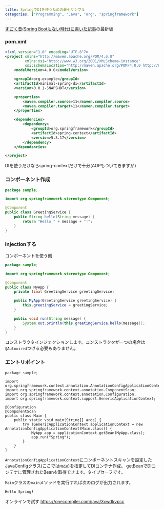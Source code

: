 ```yaml
---
title: SpringでDIを使うための最小サンプル
categories: ["Programming", "Java", "org", "springframework"]
---
```


[すごく昔(Spring Bootもない時代)に書いた記事](/entries/189)の最新版

### pom.xml

```xml
<?xml version="1.0" encoding="UTF-8"?>
<project xmlns="http://maven.apache.org/POM/4.0.0"
		 xmlns:xsi="http://www.w3.org/2001/XMLSchema-instance"
		 xsi:schemaLocation="http://maven.apache.org/POM/4.0.0 http://maven.apache.org/xsd/maven-4.0.0.xsd">
	<modelVersion>4.0.0</modelVersion>

	<groupId>org.example</groupId>
	<artifactId>minimal-spring-di</artifactId>
	<version>0.0.1-SNAPSHOT</version>

	<properties>
		<maven.compiler.source>11</maven.compiler.source>
		<maven.compiler.target>11</maven.compiler.target>
	</properties>

	<dependencies>
		<dependency>
			<groupId>org.springframework</groupId>
			<artifactId>spring-context</artifactId>
			<version>5.3.17</version>
		</dependency>
	</dependencies>

</project>
```

DIを使うだけならspring-contextだけで十分(AOPもついてきますが)

### コンポーネント作成

```java
package sample;

import org.springframework.stereotype.Component;

@Component
public class GreetingService {
	public String hello(String message) {
		return "Hello " + message + "!";
	}
}
```

### Injectionする

コンポーネントを使う側

```java
package sample;

import org.springframework.stereotype.Component;

@Component
public class MyApp {
	private final GreetingService greetingService;

	public MyApp(GreetingService greetingService) {
		this.greetingService = greetingService;
	}

	public void run(String message) {
		System.out.println(this.greetingService.hello(message));
	}
}
```

コンストラクタインジェクションします。コンストラクタが一つの場合は`@Autowired`つける必要もありません。


### エントリポイント

```
package sample;

import org.springframework.context.annotation.AnnotationConfigApplicationContext;
import org.springframework.context.annotation.ComponentScan;
import org.springframework.context.annotation.Configuration;
import org.springframework.context.support.GenericApplicationContext;

@Configuration
@ComponentScan
public class Main {
	public static void main(String[] args) {
		try (GenericApplicationContext applicationContext = new AnnotationConfigApplicationContext(Main.class)) {
			MyApp app = applicationContext.getBean(MyApp.class);
			app.run("Spring");
		}
	}
}
```

`AnnotationConfigApplicationContext`にコンポーネントスキャンを設定したJavaConfigクラス(ここでは`Main`)を指定してDIコンテナ作成。
getBeanでDIコンテナに管理されたBeanを取得できます。タイプセーフです。

`Main`クラスの`main`メソッドを実行すれば次のログが出力されます。

```
Hello Spring!
```

オンラインで試す
https://onecompiler.com/java/3xwdkvpcc
